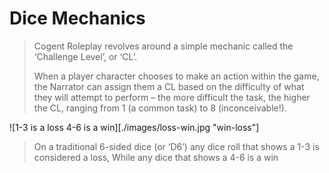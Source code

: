 # Dice Mechanics

> Cogent Roleplay revolves around a simple mechanic called the ‘Challenge Level’, or ‘CL’.
>
> When a player character chooses to make an action within the game, the Narrator can assign them a CL based on the difficulty of what they will attempt to perform – the more difficult the task, the higher the CL, ranging from 1 (a common task) to 8 (inconceivable!).

![1-3 is a loss 4-6 is a win][./images/loss-win.jpg "win-loss"]

> On a traditional 6-sided dice (or ‘D6’) any dice roll that shows a 1-3 is considered a loss,
While any dice that shows a 4-6 is a win